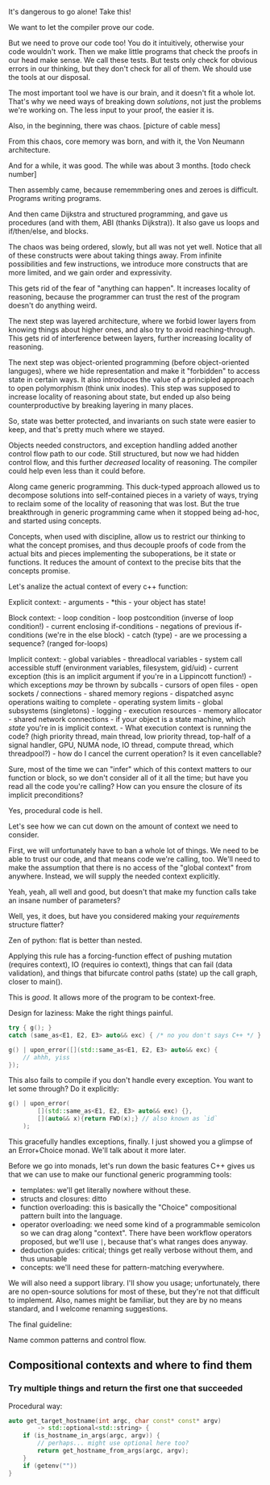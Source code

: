 It's dangerous to go alone! Take this!

We want to let the compiler prove our code.

But we need to prove our code too! You do it intuitively, otherwise your code
wouldn't work. Then we make little programs that check the proofs in our head
make sense. We call these tests. But tests only check for obvious errors in our
thinking, but they don't check for all of them. We should use the tools at our
disposal.

The most important tool we have is our brain, and it doesn't fit a whole lot.
That's why we need ways of breaking down *solutions*, not just the problems
we're working on. The less input to your proof, the easier it is.

Also, in the beginning, there was chaos. [picture of cable mess]

From this chaos, core memory was born, and with it, the Von Neumann architecture.

And for a while, it was good. The while was about 3 months. [todo check number]

Then assembly came, because rememmbering ones and zeroes is difficult. Programs
writing programs.

And then came Dijkstra and structured programming, and gave us procedures (and
with them, ABI (thanks Dijkstra)). It also gave us loops and if/then/else, and
blocks.

The chaos was being ordered, slowly, but all was not yet well. Notice that all
of these constructs were about taking things away. From infinite possibilities
and few instructions, we introduce more constructs that are more limited, and
we gain order and expressivity.

This gets rid of the fear of "anything can happen". It increases locality of
reasoning, because the programmer can trust the rest of the program doesn't do
anything weird.

The next step was layered architecture, where we forbid lower layers from
knowing things about higher ones, and also try to avoid reaching-through. This
gets rid of interference between layers, further increasing locality of
reasoning.

The next step was object-oriented programming (before object-oriented
languges), where we hide representation and make it "forbidden" to access state
in certain ways. It also introduces the value of a principled approach to open
polymorphism (think unix inodes). This step was supposed to increase locality
of reasoning about state, but ended up also being counterproductive by breaking
layering in many places.

So, state was better protected, and invariants on such state were easier to
keep, and that's pretty much where we stayed.

Objects needed constructors, and exception handling added another control flow
path to our code. Still structured, but now we had hidden control flow, and
this further *decreased* locality of reasoning. The compiler could help even
less than it could before.

Along came generic programming. This duck-typed approach allowed us to
decompose solutions into self-contained pieces in a variety of ways, trying to
reclaim some of the locality of reasoning that was lost. But the true
breakthrough in generic programming came when it stopped being ad-hoc, and
started using concepts.

Concepts, when used with discipline, allow us to restrict our thinking to what
the concept promises, and thus decouple proofs of code from the actual bits and
pieces implementing the suboperations, be it state or functions. It reduces the
amount of context to the precise bits that the concepts promise.

Let's analize the actual context of every c++ function:

Explicit context:
	- arguments
	- *this
        - your object has state!

Block context:
    - loop condition
    - loop postcondition (inverse of loop condition!)
    - current enclosing if-conditions
    - negations of previous if-conditions (we're in the else block)
    - catch (type)
    - are we processing a sequence? (ranged for-loops)

Implicit context:
    - global variables
    - threadlocal variables
    - system call accessible stuff (environment variables, filesystem, gid/uid)
    - current exception (this is an implicit argument if you're in a Lippincott function!)
    - which exceptions *may* be thrown by subcalls
    - cursors of open files
    - open sockets / connections
    - shared memory regions
    - dispatched async operations waiting to complete
    - operating system limits
    - global subsystems (singletons)
        - logging
        - execution resources
        - memory allocator
        - shared network connections
    - if your object is a state machine, which *state* you're in is implicit
      context.
    - What execution context is running the code? (high priority thread, main
      thread, low priority thread, top-half of a signal handler, GPU, NUMA
      node, IO thread, compute thread, which threadpool?)
    - how do I cancel the current operation? Is it even cancellable?

Sure, most of the time we can "infer" which of this context matters to our
function or block, so we don't consider all of it all the time; but have you
read all the code you're calling? How can you ensure the closure of its
implicit preconditions?

Yes, procedural code is hell.

Let's see how we can cut down on the amount of context we need to consider.

First, we will unfortunately have to ban a whole lot of things. We need to be
able to trust our code, and that means code we're calling, too. We'll need to
make the assumption that there is no access of the "global context" from
anywhere. Instead, we will supply the needed context explicitly.

Yeah, yeah, all well and good, but doesn't that make my function calls take an
insane number of parameters?

Well, yes, it does, but have you considered making your *requirements*
structure flatter?

Zen of python: flat is better than nested.

Applying this rule has a forcing-function effect of pushing mutation (requires
context), IO (requires io context), things that can fail (data validation), and
things that bifurcate control paths (state) up the call graph, closer to main().

This is *good*. It allows more of the program to be context-free.

Design for laziness: Make the right things painful.

```cpp
try { g(); }
catch (same_as<E1, E2, E3> auto&& exc) { /* no you don't says C++ */ }
```

```cpp
g() | upon_error([](std::same_as<E1, E2, E3> auto&& exc) {
    // ahhh, yiss
});
```

This also fails to compile if you don't handle every exception. You want to let
some through? Do it explicitly:

```cpp
g() | upon_error(
        [](std::same_as<E1, E2, E3> auto&& exc) {},
        [](auto&& x){return FWD(x);} // also known as `id`
    );
```

This gracefully handles exceptions, finally. I just showed you a glimpse of an
Error+Choice monad. We'll talk about it more later.

Before we go into monads, let's run down the basic features C++ gives us that
we can use to make our functional generic programming tools:

- templates: we'll get literally nowhere without these.
- structs and closures: ditto
- function overloading: this is basically the "Choice" compositional pattern built into the language.
- operator overloading: we need some kind of a programmable semicolon so we can
  drag along "context". There have been workflow operators proposed, but we'll
  use `|`, because that's what ranges does anyway.
- deduction guides: critical; things get really verbose without them, and thus unusable
- concepts: we'll need these for pattern-matching everywhere.

We will also need a support library. I'll show you usage; unfortunately, there
are no open-source solutions for most of these, but they're not that difficult
to implement. Also, names might be familiar, but they are by no means standard,
and I welcome renaming suggestions.

The final guideline:

Name common patterns and control flow.


## Compositional contexts and where to find them

### Try multiple things and return the first one that succeeded

Procedural way:

```cpp
auto get_target_hostname(int argc, char const* const* argv)
        -> std::optional<std::string> {
    if (is_hostname_in_args(argc, argv)) {
        // perhaps... might use optional here too?
        return get_hostname_from_args(argc, argv);
    } 
    if (getenv(""))
}
```
